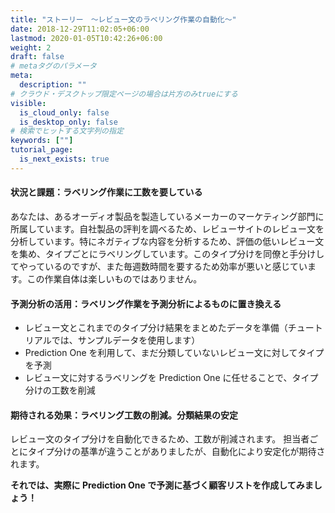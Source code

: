 ```yaml
---
title: "ストーリー　～レビュー文のラベリング作業の自動化～"
date: 2018-12-29T11:02:05+06:00
lastmod: 2020-01-05T10:42:26+06:00
weight: 2
draft: false
# metaタグのパラメータ
meta:
  description: ""
# クラウド・デスクトップ限定ページの場合は片方のみtrueにする
visible:
  is_cloud_only: false
  is_desktop_only: false
# 検索でヒットする文字列の指定
keywords: [""]
tutorial_page:
  is_next_exists: true
---
```


#### 状況と課題：ラベリング作業に工数を要している

あなたは、あるオーディオ製品を製造しているメーカーのマーケティング部門に所属しています。自社製品の評判を調べるため、レビューサイトのレビュー文を分析しています。特にネガティブな内容を分析するため、評価の低いレビュー文を集め、タイプごとにラベリングしています。このタイプ分けを同僚と手分けしてやっているのですが、また毎週数時間を要するため効率が悪いと感じています。この作業自体は楽しいものではありません。

#### 予測分析の活用：ラベリング作業を予測分析によるものに置き換える

- レビュー文とこれまでのタイプ分け結果をまとめたデータを準備（チュートリアルでは、サンプルデータを使用します）
- Prediction One を利用して、まだ分類していないレビュー文に対してタイプを予測
- レビュー文に対するラベリングを Prediction One に任せることで、タイプ分けの工数を削減

#### 期待される効果：ラベリング工数の削減。分類結果の安定

レビュー文のタイプ分けを自動化できるため、工数が削減されます。
担当者ごとにタイプ分けの基準が違うことがありましたが、自動化により安定化が期待されます。

**それでは、実際に Prediction One で予測に基づく顧客リストを作成してみましょう！**
